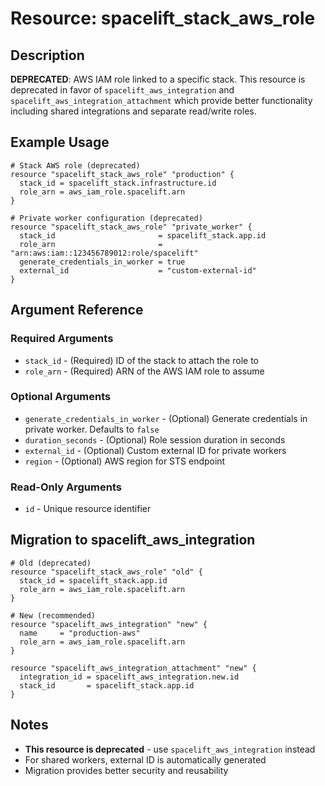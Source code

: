 # Resource: spacelift_stack_aws_role

## Description
**DEPRECATED**: AWS IAM role linked to a specific stack. This resource is deprecated in favor of `spacelift_aws_integration` and `spacelift_aws_integration_attachment` which provide better functionality including shared integrations and separate read/write roles.

## Example Usage
```hcl
# Stack AWS role (deprecated)
resource "spacelift_stack_aws_role" "production" {
  stack_id = spacelift_stack.infrastructure.id
  role_arn = aws_iam_role.spacelift.arn
}

# Private worker configuration (deprecated)
resource "spacelift_stack_aws_role" "private_worker" {
  stack_id                       = spacelift_stack.app.id
  role_arn                       = "arn:aws:iam::123456789012:role/spacelift"
  generate_credentials_in_worker = true
  external_id                    = "custom-external-id"
}
```

## Argument Reference

### Required Arguments
* `stack_id` - (Required) ID of the stack to attach the role to
* `role_arn` - (Required) ARN of the AWS IAM role to assume

### Optional Arguments
* `generate_credentials_in_worker` - (Optional) Generate credentials in private worker. Defaults to `false`
* `duration_seconds` - (Optional) Role session duration in seconds
* `external_id` - (Optional) Custom external ID for private workers
* `region` - (Optional) AWS region for STS endpoint

### Read-Only Arguments
* `id` - Unique resource identifier

## Migration to spacelift_aws_integration
```hcl
# Old (deprecated)
resource "spacelift_stack_aws_role" "old" {
  stack_id = spacelift_stack.app.id
  role_arn = aws_iam_role.spacelift.arn
}

# New (recommended)
resource "spacelift_aws_integration" "new" {
  name     = "production-aws"
  role_arn = aws_iam_role.spacelift.arn
}

resource "spacelift_aws_integration_attachment" "new" {
  integration_id = spacelift_aws_integration.new.id
  stack_id       = spacelift_stack.app.id
}
```

## Notes
* **This resource is deprecated** - use `spacelift_aws_integration` instead
* For shared workers, external ID is automatically generated
* Migration provides better security and reusability